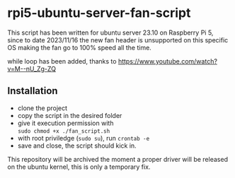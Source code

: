 # rpi5-ubuntu-server-fan-script

This script has been written for ubuntu server 23.10 on Raspberry Pi 5, since to date 2023/11/16 the new fan header is unsupported on this specific OS making the fan go to 100% speed all the time.

while loop has been added, thanks to https://www.youtube.com/watch?v=M--nU_Zg-ZQ

## Installation

- clone the project
- copy the script in the desired folder
- give it execution permission with  
   `sudo chmod +x ./fan_script.sh`
- with root priviledge (`sudo su`), run `crontab -e`
- save and close, the script should kick in.

This repository will be archived the moment a proper driver will be released on the ubuntu kernel, this is only a temporary fix.